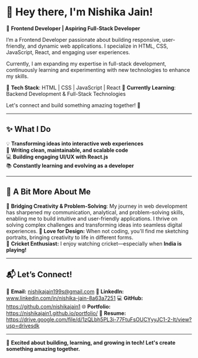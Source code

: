 # 👋 Hey there, I'm Nishika Jain!  

🚀 **Frontend Developer | Aspiring Full-Stack Developer**

I’m a Frontend Developer passionate about building responsive, user-friendly, and dynamic web applications. I specialize in HTML, CSS, JavaScript, React, and engaging user experiences.

Currently, I am expanding my expertise in full-stack development, continuously learning and experimenting with new technologies to enhance my skills.

🔹 **Tech Stack**: HTML | CSS | JavaScript | React 
🔹 **Currently Learning**: Backend Development & Full-Stack Technologies

Let's connect and build something amazing together! 🚀

---

## ✨ **What I Do**  
💡 **Transforming ideas into interactive web experiences**  
📌 **Writing clean, maintainable, and scalable code**  
💻 **Building engaging UI/UX with React.js**  
📚 **Constantly learning and evolving as a developer**  

---

## 🌟 **A Bit More About Me**  
🎯 **Bridging Creativity & Problem-Solving**: My journey in web development has sharpened my communication, analytical, and problem-solving skills, enabling me to build intuitive and user-friendly applications. I thrive on solving complex challenges and transforming ideas into seamless digital experiences.
🎨 **Love for Design:** When not coding, you'll find me sketching portraits, bringing creativity to life in different forms.  
🏏 **Cricket Enthusiast:** I enjoy watching cricket—especially when **India is playing!**  

---

## 📬 **Let’s Connect!**  
📩 **Email:** nishikajain199s@gmail.com
🔗 **LinkedIn:** www.linkedin.com/in/nishika-jain-8a63a7251
💻 **GitHub:** https://github.com/nishikajain1
🌐 **Portfolio:** https://nishikajain1.github.io/portfolio/
📄 **Resume:** https://drive.google.com/file/d/1zQLbh5PL3i-77FtuFsOUCYyyJC1-2-It/view?usp=drivesdk

---

🚀 **Excited about building, learning, and growing in tech! Let's create something amazing together.**  
